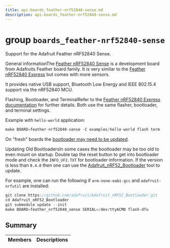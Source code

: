```yaml
---
title: api-boards_feather-nrf52840-sense.md
description: api-boards_feather-nrf52840-sense.md
---
```

# group `boards_feather-nrf52840-sense` 

Support for the Adafruit Feather nRF52840 Sense.

General informationThe [Feather nRF52840 Sense](https://learn.adafruit.com/adafruit-feather-sense) is a development board from Adafruits Feather board family. It is very similar to the [Feather nRF52840 Express](https://learn.adafruit.com/introducing-the-adafruit-nrf52840-feather/) but comes with more sensors.

It provides native USB support, Bluetooth Low Energy and IEEE 802.15.4 support via the nRF52840 MCU.

Flashing, Bootloader, and TerminalRefer to the [Feather nRF52840 Express documentation](https://doc.riot-os.org/group__boards__feather-nrf52840.html) for further details. Both use the same flasher, bootloader, and terminal settings.

Example with `hello-world` application: 
```cpp
make BOARD=feather-nrf52840-sense -C examples/hello-world flash term
```

On "fresh" boards the [bootloader may need to be updated](https://learn.adafruit.com/adafruit-feather-sense/update-bootloader).

Updating Old BootloadersIn some cases the bootloader may be too old to even mount on startup. Double tap the reset button to get into bootloader mode and check the `INFO_UF2.TXT` for bootloader information. If the version is less than `0.4.0` then one can use the [Adafruit_nRF52_Bootloader](https://github.com/adafruit/Adafruit_nRF52_Bootloader) tool to update.

For example, one can run the following if `arm-none-eabi-gcc` and `adafruit-nrfutil` are installed: 
```cpp
git clone https://github.com/adafruit/Adafruit_nRF52_Bootloader.git
cd Adafruit_nRF52_Bootloader
git submodule update --init
make BOARD=feather_nrf52840_sense SERIAL=/dev/ttyACM0 flash-dfu
```

## Summary

 Members                        | Descriptions                                
--------------------------------|---------------------------------------------

